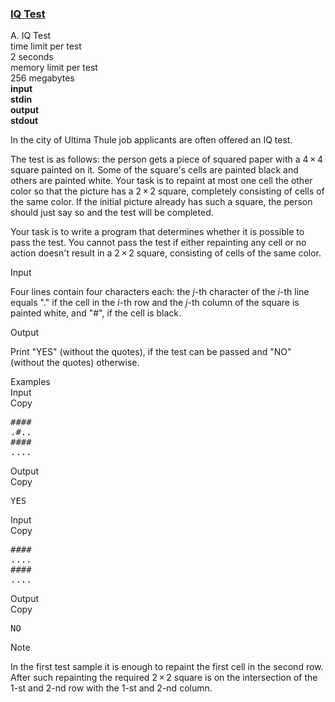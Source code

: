<h3><a href="https://codeforces.com/contest/287/problem/A" target="_blank" rel="noopener noreferrer">IQ Test</a></h3>

<div class="header"><div class="title">A. IQ Test</div><div class="time-limit"><div class="property-title">time limit per test</div>2 seconds</div><div class="memory-limit"><div class="property-title">memory limit per test</div>256 megabytes</div><div class="input-file input-standard" style="font-weight: bold"><div class="property-title">input</div>stdin</div><div class="output-file output-standard" style="font-weight: bold"><div class="property-title">output</div>stdout</div></div><div><p>In the city of Ultima Thule job applicants are often offered an IQ test. </p><p>The test is as follows: the person gets a piece of squared paper with a <span class="tex-span">4 × 4</span> square painted on it. Some of the square's cells are painted black and others are painted white. Your task is to repaint <span class="tex-font-style-bf">at most one</span> cell the other color so that the picture has a <span class="tex-span">2 × 2</span> square, completely consisting of cells of the same color. If the initial picture already has such a square, the person should just say so and the test will be completed. </p><p>Your task is to write a program that determines whether it is possible to pass the test. You cannot pass the test if either repainting any cell or no action doesn't result in a <span class="tex-span">2 × 2</span> square, consisting of cells of the same color.</p></div><div class="input-specification"><div class="section-title">Input</div><p>Four lines contain four characters each: the <span class="tex-span"><i>j</i></span>-th character of the <span class="tex-span"><i>i</i></span>-th line equals "<span class="tex-font-style-tt">.</span>" if the cell in the <span class="tex-span"><i>i</i></span>-th row and the <span class="tex-span"><i>j</i></span>-th column of the square is painted white, and "<span class="tex-font-style-tt">#</span>", if the cell is black.</p></div><div class="output-specification"><div class="section-title">Output</div><p>Print "<span class="tex-font-style-tt">YES</span>" (without the quotes), if the test can be passed and "<span class="tex-font-style-tt">NO</span>" (without the quotes) otherwise.</p></div><div class="sample-tests"><div class="section-title">Examples</div><div class="sample-test"><div class="input"><div class="title">Input<div title="Copy" data-clipboard-target="#id008855021115611679" id="id003793392424186376" class="input-output-copier">Copy</div></div><pre id="id008855021115611679">####<br>.#..<br>####<br>....<br></pre></div><div class="output"><div class="title">Output<div title="Copy" data-clipboard-target="#id003438352177216766" id="id005883975847260678" class="input-output-copier">Copy</div></div><pre id="id003438352177216766">YES<br></pre></div><div class="input"><div class="title">Input<div title="Copy" data-clipboard-target="#id0045501968024632977" id="id006740494139155812" class="input-output-copier">Copy</div></div><pre id="id0045501968024632977">####<br>....<br>####<br>....<br></pre></div><div class="output"><div class="title">Output<div title="Copy" data-clipboard-target="#id009437176181922802" id="id00050864853017052236" class="input-output-copier">Copy</div></div><pre id="id009437176181922802">NO<br></pre></div></div></div><div class="note"><div class="section-title">Note</div><p>In the first test sample it is enough to repaint the first cell in the second row. After such repainting the required <span class="tex-span">2 × 2</span> square is on the intersection of the <span class="tex-span">1</span>-st and <span class="tex-span">2</span>-nd row with the <span class="tex-span">1</span>-st and <span class="tex-span">2</span>-nd column.</p></div>